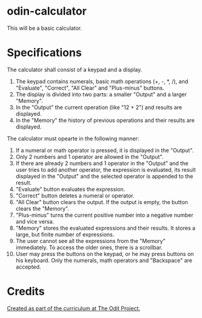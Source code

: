 # odin-calculator

This will be a basic calculator.

# Specifications

The calculator shall consist of a keypad and a display.
1. The keypad contains numerals, basic math operations (+, -, *, /), and "Evaluate", "Correct", "All Clear" and "Plus-minus" buttons.
2. The display is divided into two parts: a smaller "Output" and a larger "Memory".
3. In the "Output" the current operation (like "12 + 2") and results are displayed.
4. In the "Memory" the history of previous operations and their results are displayed.

The calculator must opearte in the following manner:
1. If a numeral or math operator is pressed, it is displayed in the "Output".
2. Only 2 numbers and 1 operator are allowed in the "Output".
3. If there are already 2 numbers and 1 operator in the "Output" and the user tries to add another operator,
the expression is evaluated, its result displayed in the "Output" and the selected operator is appended to the result.
4. "Evaluate" button evaluates the expression.
5. "Correct" button deletes a numeral or operator.
6. "All Clear" button clears the output. If the output is empty, the button clears the "Memory".
7. "Plus-minus" turns the current positive number into a negative number and vice versa.
8. "Memory" stores the evaluated expressions and their results. It stores a large, but finite number of expressions.
10. The user cannot see all the expressions from the "Memory" immediately. To access the older ones, there is a scrollbar.
11. User may press the buttons on the keypad, or he may press buttons on his keyboard. Only the numerals, math operators and "Backspace" are accepted. 

# Credits
[Created as part of the curriculum at The Odit Project.](https://www.theodinproject.com/lessons/foundations-calculator)